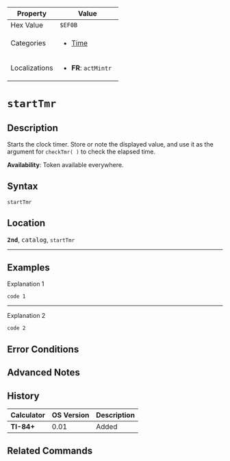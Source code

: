 | Property      | Value |
|---------------|-------|
| Hex Value     | `$EF0B`|
| Categories    | <ul><li>[Time](<../categories/Time.md>)</li></ul> |
| Localizations | <ul><li><b>FR</b>: `actMintr `</li></ul> |

# `startTmr`

## Description
Starts the clock timer. Store or note the displayed value, and use it as the argument for `checkTmr( )` to check the elapsed time.


<b>Availability</b>: Token available everywhere.

## Syntax
`startTmr`

## Location
<tt><kbd><b>2nd</b></kbd></tt>, <kbd>catalog</kbd>, `startTmr`
<hr>

## Examples

Explanation 1
```ti-basic
code 1
```
---
Explanation 2
```ti-basic
code 2
```

## Error Conditions


## Advanced Notes


## History
| Calculator | OS Version | Description |
|------------|------------|-------------|
| <b>TI-84+</b> | 0.01 | Added |

## Related Commands

